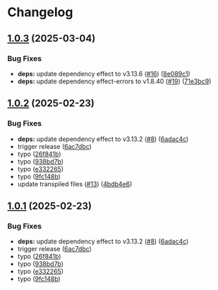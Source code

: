 # Changelog

## [1.0.3](https://github.com/jpb06/effect-action/compare/v1.0.2...v1.0.3) (2025-03-04)


### Bug Fixes

* **deps:** update dependency effect to v3.13.6 ([#16](https://github.com/jpb06/effect-action/issues/16)) ([8e089c1](https://github.com/jpb06/effect-action/commit/8e089c107a04110219670d6d39ad692574b8d541))
* **deps:** update dependency effect-errors to v1.8.40 ([#19](https://github.com/jpb06/effect-action/issues/19)) ([71e3bc9](https://github.com/jpb06/effect-action/commit/71e3bc9eef69be355b971397796d632263c83bf9))

## [1.0.2](https://github.com/jpb06/effect-action/compare/v1.0.1...v1.0.2) (2025-02-23)


### Bug Fixes

* **deps:** update dependency effect to v3.13.2 ([#8](https://github.com/jpb06/effect-action/issues/8)) ([6adac4c](https://github.com/jpb06/effect-action/commit/6adac4c3afb45434d30bfd51dfd132ee415565b8))
* trigger release ([6ac7dbc](https://github.com/jpb06/effect-action/commit/6ac7dbc321f61c6c851aa4ce3fa61d80f9af7b5d))
* typo ([26f841b](https://github.com/jpb06/effect-action/commit/26f841b5279c6e698ebbc8483d4d2dcc94d4e644))
* typo ([938bd7b](https://github.com/jpb06/effect-action/commit/938bd7b27afe0384fa8d29a005a76eb9b6eeb232))
* typo ([e332265](https://github.com/jpb06/effect-action/commit/e3322657a34a566604882c5ddcc02d640b130c60))
* typo ([9fc148b](https://github.com/jpb06/effect-action/commit/9fc148ba31c729ecaa86a35665b9b5b29cf8abcc))
* update transpiled files ([#13](https://github.com/jpb06/effect-action/issues/13)) ([4bdb4e6](https://github.com/jpb06/effect-action/commit/4bdb4e6ddf79b391bb3322da2023ebb759c0c935))

## [1.0.1](https://github.com/jpb06/effect-action/compare/effect-action-v1.0.0...effect-action-v1.0.1) (2025-02-23)


### Bug Fixes

* **deps:** update dependency effect to v3.13.2 ([#8](https://github.com/jpb06/effect-action/issues/8)) ([6adac4c](https://github.com/jpb06/effect-action/commit/6adac4c3afb45434d30bfd51dfd132ee415565b8))
* trigger release ([6ac7dbc](https://github.com/jpb06/effect-action/commit/6ac7dbc321f61c6c851aa4ce3fa61d80f9af7b5d))
* typo ([26f841b](https://github.com/jpb06/effect-action/commit/26f841b5279c6e698ebbc8483d4d2dcc94d4e644))
* typo ([938bd7b](https://github.com/jpb06/effect-action/commit/938bd7b27afe0384fa8d29a005a76eb9b6eeb232))
* typo ([e332265](https://github.com/jpb06/effect-action/commit/e3322657a34a566604882c5ddcc02d640b130c60))
* typo ([9fc148b](https://github.com/jpb06/effect-action/commit/9fc148ba31c729ecaa86a35665b9b5b29cf8abcc))
